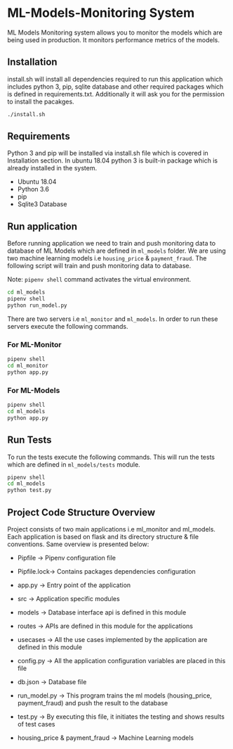 # ML-Models-Monitoring System

ML Models Monitoring system allows you to monitor the models which are being used in production. It monitors performance metrics of the models.

## Installation

install.sh will install all dependencies required to run this application which includes python 3, pip, sqlite database and other required packages which is defined in requirements.txt. Additionally it will ask you for the permission to install the pacakges.

```bash
./install.sh
```

## Requirements

Python 3 and pip will be installed via install.sh file which is covered in Installation section. In ubuntu 18.04 python 3 is built-in package which is already installed in the system.

- Ubuntu 18.04
- Python 3.6
- pip
- Sqlite3 Database

## Run application

Before running application we need to train and push monitoring data to database of ML Models which are defined in `ml_models` folder. We are using two machine learning models i.e `housing_price` & `payment_fraud`. The following script will train and push monitoring data to database.

Note: `pipenv shell` command activates the virtual environment.

```bash
cd ml_models
pipenv shell
python run_model.py
```

There are two servers i.e `ml_monitor` and `ml_models`. In order to run these servers execute the following commands.

### For ML-Monitor

```bash
pipenv shell
cd ml_monitor
python app.py
```

### For ML-Models

```bash
pipenv shell
cd ml_models
python app.py
```

## Run Tests

To run the tests execute the following commands. This will run the tests which are defined in `ml_models/tests` module. 

```bash
pipenv shell
cd ml_models
python test.py
```

## Project Code Structure Overview

Project consists of two main applications i.e ml_monitor and ml_models. Each application is based on flask and its directory structure & file conventions. Same overview is presented below:

- Pipfile -> Pipenv configuration file
- Pipfile.lock-> Contains packages dependencies configuration
- app.py -> Entry point of the application
- src -> Application specific modules
- models -> Database interface api is defined in this module
- routes -> APIs are defined in this module for the applications
- usecases -> All the use cases implemented by the application are defined in this module

- config.py -> All the application configuration variables are placed in this file
- db.json -> Database file
- run_model.py -> This program trains the ml models (housing_price, payment_fraud) and push the result to the database
- test.py -> By executing this file, it initiates the testing and shows results of test cases
- housing_price & payment_fraud -> Machine Learning models
